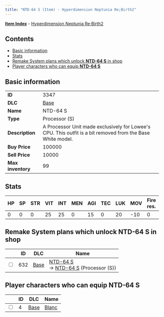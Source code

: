 ```yaml
---
title: "NTD-64 S (Item) - Hyperdimension Neptunia Re;Birth2"
---
```


[**Item Index**](/neptunia/rb2/item/index.html) - [Hyperdimension Neptunia Re;Birth2](/neptunia/rb2)

## Contents

- [Basic information](#basic-information)
- [Stats](#stats)
- [Remake System plans which unlock **NTD-64 S** in shop](#remake-system-plans-which-unlock-ntd-64-s-in-shop)
- [Player characters who can equip **NTD-64 S**](#player-characters-who-can-equip-ntd-64-s)

## Basic information

|   |   |
| -- | -- |
| **ID** | 3347 |
| **DLC** | [Base](/neptunia/rb2/dlc/0-base.html) |
| **Name** | NTD-64 S |
| **Type** | Processor (S) |
| **Description** | A Processor Unit made exclusively for Lowee's CPU. This outfit is a bit removed from the Base White model. |
| **Buy Price** | 100000 |
| **Sell Price** | 10000 |
| **Max inventory** | 99 |

## Stats

| HP | SP | STR | VIT | INT | MEN | AGI | TEC | LUK | MOV | Fire res. | Ice res. | Wind res. | Lightning res. |
| -- | -- | --- | --- | --- | --- | --- | --- | --- | --- | --------- | -------- | --------- | -------------- |
| 0 | 0 | 0 | 25 | 25 | 0 | 15 | 0 | 20 | -10 | 0 | 0 | 0 | 0 |

## Remake System plans which unlock **NTD-64 S** in shop

|    | ID | DLC | Name |
| -- | -- | --- | ---- |
| <input type="checkbox" id="rb2-remake-0-632" class="trackbox" /> | 632 | [Base](/neptunia/rb2/dlc/0-base.html) | [NTD-64 S](/neptunia/rb2/remake/0-632-ntd-64-s.html)<br />→ [NTD-64 S](/neptunia/rb2/item/0-3347-ntd-64-s.html) (Processor (S)) |

## Player characters who can equip **NTD-64 S**

|    | ID | DLC | Name |
| -- | -- | --- | ---- |
| <input type="checkbox" id="rb2-player-0-4" class="trackbox" /> | 4 | [Base](/neptunia/rb2/dlc/0-base.html) | [Blanc](/neptunia/rb2/player/0-4-blanc.html) |